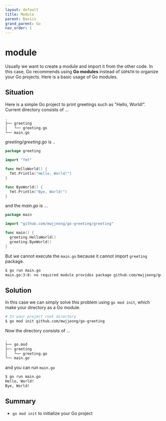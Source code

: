 ```yaml
---
layout: default
title: Module
parent: Basics
grand_parent: Go
nav_order: 1
---
```

# module
Usually we want to create a module and import it from the other code. In this case, Go recommends using **Go modules** instead of ``GOPATH`` to organize your Go projects. Here is a basic usage of Go modules.

## Situation

Here is a simple Go project to print greetings such as "Hello, World!". Current directory consists of ...

```bash
.
├── greeting
│   └── greeting.go
└── main.go
```

*greeting/greeting.go* is ..

```go
package greeting

import "fmt"

func HelloWorld() {
  fmt.Println("Hello, World!")
}

func ByeWorld() {
  fmt.Println("Bye, World!")
}

```

and the *main.go* is ...

```go
package main

import "github.com/mwjjeong/go-greeting/greeting"

func main() {
  greeting.HelloWorld()
  greeting.ByeWorld()
}

```

But we cannot execute the ``main.go`` because it cannot import ``greeting``  package.

```bash
$ go run main.go
main.go:3:8: no required module provides package github.com/mwjjeong/go-greeting/greeting: go.mod file not found in current directory or any parent directory; see 'go help modules'
```

## Solution

In this case we can simply solve this problem using ``go mod init``,  which make your directory as a Go module.

```bash
# In your project root directory
$ go mod init github.com/mwjjeong/go-greeting
```

Now the directory consists of ...

```bash
.
├── go.mod
├── greeting
│   └── greeting.go
└── main.go
```

and you can run `main.go`

```bash
$ go run main.go
Hello, World!
Bye, World!
```

## Summary
* ``go mod init`` to initialize your Go project
